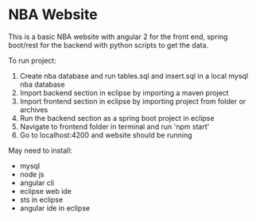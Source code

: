 # NBA Website
This is a basic NBA website with angular 2 for the front end, spring boot/rest for the backend with python scripts to get the data.

To run project:
1. Create nba database and run tables.sql and insert.sql in a local mysql nba database
2. Import backend section in eclipse by importing a maven project
3. Import frontend section in eclipse by importing project from folder or archives
4. Run the backend section as a spring boot project in eclipse
5. Navigate to frontend folder in terminal and run 'npm start'
6. Go to localhost:4200 and website should be running

May need to install:
- mysql
- node js
- angular cli
- eclipse web ide
- sts in eclipse
- angular ide in eclipse

